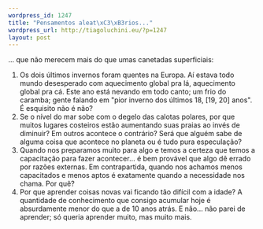 ```yaml
--- 
wordpress_id: 1247
title: "Pensamentos aleat\xC3\xB3rios..."
wordpress_url: http://tiagoluchini.eu/?p=1247
layout: post
---
```

... que não merecem mais do que umas canetadas superficiais:
<ol>
	<li>Os dois últimos invernos foram quentes na Europa. Aí estava todo mundo desesperado com aquecimento global pra lá, aquecimento global pra cá. Este ano está nevando em todo canto; um frio do caramba; gente falando em "pior inverno dos últimos 18, [19, 20] anos". É esquisito não é não?</li>
	<li>Se o nível do mar sobe com o degelo das calotas polares, por que muitos lugares costeiros estão aumentando suas praias ao invés de diminuir? Em outros acontece o contrário? Será que alguém sabe de alguma coisa que acontece no planeta ou é tudo pura especulação?</li>
	<li>Quando nos preparamos muito para algo e temos a certeza que temos a capacitação para fazer acontecer... é bem provável que algo dê errado por razões externas. Em contrapartida, quando nos achamos menos capacitados e menos aptos é exatamente quando a necessidade nos chama. Por quê?</li>
	<li>Por que aprender coisas novas vai ficando tão difícil com a idade? A quantidade de conhecimento que consigo acumular hoje é absurdamente menor do que a de 10 anos atrás. E não... não parei de aprender; só queria aprender muito, mas muito mais.</li>
</ol>
